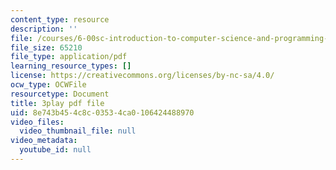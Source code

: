 ```yaml
---
content_type: resource
description: ''
file: /courses/6-00sc-introduction-to-computer-science-and-programming-spring-2011/8e743b454c8c03534ca0106424488970_UiZlaJX3IRk.pdf
file_size: 65210
file_type: application/pdf
learning_resource_types: []
license: https://creativecommons.org/licenses/by-nc-sa/4.0/
ocw_type: OCWFile
resourcetype: Document
title: 3play pdf file
uid: 8e743b45-4c8c-0353-4ca0-106424488970
video_files:
  video_thumbnail_file: null
video_metadata:
  youtube_id: null
---
```

